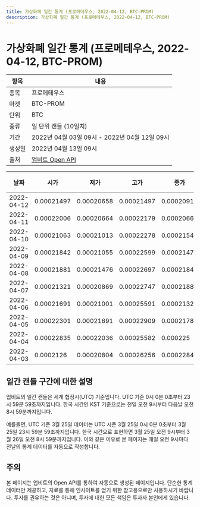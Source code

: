 ```yaml
---
title: 가상화폐 일간 통계 (프로메테우스, 2022-04-12, BTC-PROM)
description: 가상화폐 일간 통계 (프로메테우스, 2022-04-12, BTC-PROM)
---
```



가상화폐 일간 통계 (프로메테우스, 2022-04-12, BTC-PROM)
===

|항목|내용|
|--|--|
|종목|프로메테우스|
|마켓|BTC-PROM|
|단위|BTC|
|종류|일 단위 캔들 (10일치)|
|기간|2022년 04월 03일 09시 - 2022년 04월 12일 09시|
|생성일|2022년 04월 13일 09시|
|출처|[업비트 Open API](https://docs.upbit.com)|


|날짜|시가|저가|고가|종가|비고|
|--|--|--|--|--|--|
|2022-04-12|0.00021497|0.00020658|0.00021497|0.00020916|    |
|2022-04-11|0.00022006|0.00020664|0.00022179|0.00020664|    |
|2022-04-10|0.00021063|0.00021013|0.00022278|0.00021546|    |
|2022-04-09|0.00021842|0.00021055|0.00022599|0.00021473|    |
|2022-04-08|0.00021881|0.00021476|0.00022697|0.00021841|    |
|2022-04-07|0.00021321|0.00020869|0.00022747|0.0002188|    |
|2022-04-06|0.00021691|0.00021001|0.00025591|0.00021325|    |
|2022-04-05|0.00022301|0.00021691|0.00022909|0.00021786|    |
|2022-04-04|0.00022835|0.00022036|0.00025582|0.000225|    |
|2022-04-03|0.0002126|0.00020804|0.00026256|0.00022845|    |


일간 캔들 구간에 대한 설명
---


업비트의 일간 캔들은 세계 협정시(UTC) 기준입니다. 
UTC 기준 0시 0분 0초부터 23시 59분 59초까지입니다. 
한국 시간인 KST 기준으로는 전일 오전 9시부터 다음날 오전 8시 59분까지입니다. 


예를들면, UTC 기준 3월 25일 데이터는 UTC 시준 3월 25일 0시 0분 0초부터 3월 25일 23시 59분 59초까지입니다. 
한국 시간으로 표현하면 3월 25일 오전 9시부터 3월 26일 오전 8시 59분까지입니다. 
이와 같은 이유로 본 페이지는 매일 오전 9시마다 전날의 통계 데이터를 자동으로 작성합니다. 


주의
---


본 페이지는 업비트의 Open API를 통하여 자동으로 생성된 페이지입니다. 
단순한 통계 데이터만 제공하고, 자료를 통해 인사이트를 얻기 위한 참고용으로만 사용하시기 바랍니다. 
투자를 권유하는 것은 아니며, 투자에 대한 모든 책임은 투자자 본인에게 있습니다. 
